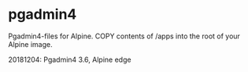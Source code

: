 # pgadmin4
Pgadmin4-files for Alpine. COPY contents of /apps into the root of your Alpine image.

20181204: Pgadmin4 3.6, Alpine edge
